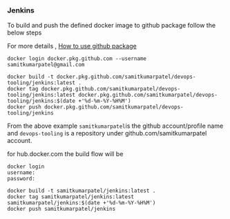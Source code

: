 ### Jenkins

To build and push the defined docker image to github package follow the below steps

For more details , [How to use github package](https://github.com/features/packages)

```
docker login docker.pkg.github.com --username samitkumarpatel@gmail.com

docker build -t docker.pkg.github.com/samitkumarpatel/devops-tooling/jenkins:latest .
docker tag docker.pkg.github.com/samitkumarpatel/devops-tooling/jenkins:latest docker.pkg.github.com/samitkumarpatel/devops-tooling/jenkins:$(date +'%d-%m-%Y-%H%M')
docker push docker.pkg.github.com/samitkumarpatel/devops-tooling/jenkins
```

From the above example `samitkumarpatel`is the github account/profile name and `devops-tooling` is a repository under github.com/samitkumarpatel account. 


for hub.docker.com the build flow will be

```
docker login
username:
password:

docker build -t samitkumarpatel/jenkins:latest .
docker tag samitkumarpatel/jenkins:latest samitkumarpatel/jenkins:$(date +'%d-%m-%Y-%H%M')
docker push samitkumarpatel/jenkins
```
